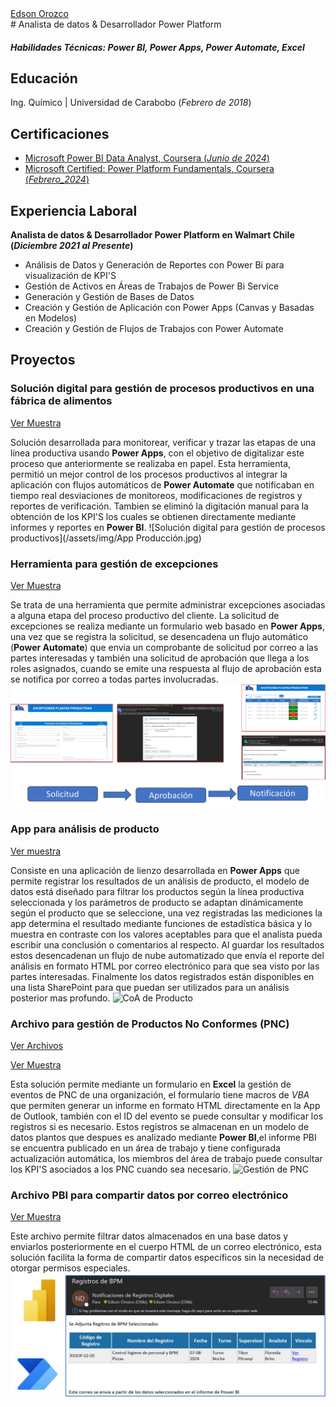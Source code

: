 
<div class="badge-base LI-profile-badge" data-locale="es_ES" data-size="medium" data-theme="dark" data-type="VERTICAL" data-vanity="edson-orozco-61783a186" data-version="v1"><a class="badge-base__link LI-simple-link" href="https://cl.linkedin.com/in/edson-orozco-61783a186?trk=profile-badge">Edson Orozco</a></div>
# Analista de datos & Desarrollador Power Platform          

##### Habilidades Técnicas: Power BI, Power Apps, Power Automate, Excel

## Educación
Ing. Químico | Universidad de Carabobo (_Febrero de 2018_)

## Certificaciones
- [Microsoft Power BI Data Analyst, Coursera (_Junio de 2024_)](https://coursera.org/verify/professional-cert/Z6MNMYPZKJMQ)
- [Microsoft Certified: Power Platform Fundamentals,  Coursera (_Febrero_2024_)](https://coursera.org/verify/DBJ64MPY2J5T)

## Experiencia Laboral
**Analista de datos & Desarrollador Power Platform en Walmart Chile (_Diciembre 2021 al Presente_)**
- Análisis de Datos y Generación de Reportes con Power Bi para visualización de KPI'S
- Gestión de Activos en Áreas de Trabajos de Power Bi Service
- Generación y Gestión de Bases de Datos
- Creación y Gestión de Aplicación con Power Apps (Canvas y Basadas en Modelos)
- Creación y Gestión de Flujos de Trabajos con Power Automate

## Proyectos
### Solución digital para gestión de procesos productivos en una fábrica de alimentos
[Ver Muestra](https://youtu.be/hXp16OyOjEc)

Solución desarrollada para monitorear, verificar y trazar  las etapas de una línea productiva usando **Power Apps**, con el objetivo de digitalizar este proceso que anteriormente se realizaba en papel. Esta herramienta, permitió un mejor control de los procesos productivos al integrar la aplicación con flujos automáticos de **Power Automate** que notificaban en tiempo real desviaciones de monitoreos, modificaciones de registros y reportes de verificación. Tambien se eliminó la digitación manual para la obtención de los KPI'S los cuales se obtienen directamente mediante informes y reportes en **Power BI**.
![Solución digital para gestión de procesos productivos](/assets/img/App Producción.jpg)

### Herramienta para gestión de excepciones
[Ver Muestra](https://youtu.be/-wixUv334Uw)

Se trata de una herramienta que permite administrar excepciones asociadas a alguna etapa del proceso productivo del cliente. La solicitud de excepciones se realiza mediante un formulario web basado en **Power Apps**, una vez que se registra la solicitud, se desencadena un flujo automático (**Power Automate**)  que envia un comprobante de solicitud por correo a las partes interesadas y también una solicitud de aprobación que llega a los roles asignados, cuando se emite una respuesta al flujo de aprobación esta se notifica por correo a todas partes involucradas.
![Gestion de excepciones](assets/img/Excepciones.jpg)

### App para análisis de producto
[Ver muestra](https://youtu.be/2FYGTEuBKx0)

Consiste en una aplicación de lienzo desarrollada en **Power Apps** que permite registrar los resultados de un análisis de producto, el modelo de datos está diseñado para filtrar los productos según la línea productiva seleccionada y los parámetros de producto se adaptan dinámicamente según el producto que se seleccione, una vez registradas las mediciones la app determina el resultado mediante funciones de estadística básica y lo muestra en contraste con los valores aceptables para que el analista pueda escribir una conclusión o comentarios al respecto. Al guardar los resultados estos desencadenan un flujo de nube automatizado que envía el reporte del análisis en formato HTML por correo electrónico para que sea visto por las partes interesadas. Finalmente los datos registrados están disponibles en una lista SharePoint para que puedan ser utilizados para un análisis posterior mas profundo.
![CoA de Producto](/assets/img/AppAnálisisProducto.jpg)

### Archivo para gestión de Productos No Conformes (PNC)
[Ver Archivos](https://github.com/ingedsonorozco/Portafolio/tree/42105f63756e931460c11c83730b54f9ea849b94/assets/Documentos/GestionPNC)

[Ver Muestra](https://youtu.be/yngkBsDN5Gg)

Esta solución permite mediante un formulario en **Excel**  la gestión de eventos de PNC de una organización, el formulario tiene macros de *VBA* que permiten generar un informe en formato HTML directamente en la App de Outlook, también con el ID del evento se puede consultar y modificar los registros si es necesario. Estos registros se almacenan en un modelo de datos plantos que despues es analizado mediante **Power BI**,el informe PBI se encuentra publicado en un área de trabajo y tiene configurada actualización automática, los miembros del área de trabajo puede consultar los KPI'S asociados a los PNC cuando sea necesario.
![Gestión de PNC](/assets/img/Gestión_PNC.png)

### Archivo PBI para compartir datos por correo electrónico

[Ver Muestra](https://youtu.be/0jvFshSrLZk)

Este archivo permite filtrar datos almacenados en una base datos y enviarlos posteriormente en el cuerpo HTML de un  correo electrónico, esta solución facilita la forma de compartir datos específicos sin la necesidad de otorgar permisos especiales.
![Compartir Datos](assets/img/CompartirDatos.jpg)



